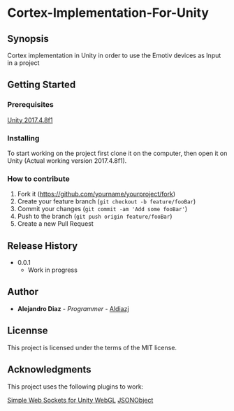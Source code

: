 # Cortex-Implementation-For-Unity

## Synopsis

Cortex implementation in Unity in order to use the Emotiv devices as Input in a project


## Getting Started

### Prerequisites

[Unity 2017.4.8f1](https://unity3d.com/es/get-unity/download/archive?_ga=2.189012843.1139882451.1521049503-995580848.1517584554 "Unity Versions Page")

### Installing

To start working on the project first clone it on the computer, then open it on Unity (Actual working version 2017.4.8f1).

### How to contribute

1. Fork it (<https://github.com/yourname/yourproject/fork>)
2. Create your feature branch (`git checkout -b feature/fooBar`)
3. Commit your changes (`git commit -am 'Add some fooBar'`)
4. Push to the branch (`git push origin feature/fooBar`)
5. Create a new Pull Request

## Release History

* 0.0.1
    * Work in progress

## Author

* **Alejandro Diaz** - *Programmer* - [Aldiazj](https://github.com/aldiazj)

## Licennse

This project is licensed under the terms of the MIT license.

## Acknowledgments

This project uses the following plugins to work:

[Simple Web Sockets for Unity WebGL](https://assetstore.unity.com/packages/essentials/tutorial-projects/simple-web-sockets-for-unity-webgl-38367)
[JSONObject](https://github.com/mtschoen/JSONObject)
